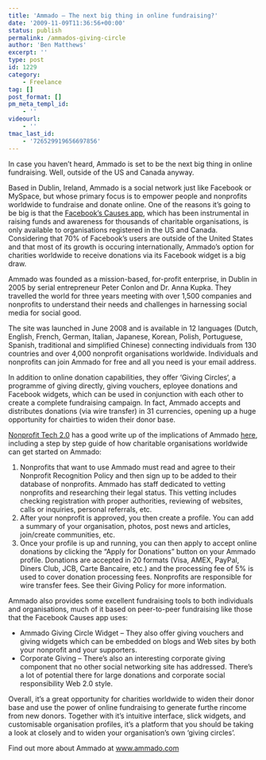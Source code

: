 ```yaml
---
title: 'Ammado – The next big thing in online fundraising?'
date: '2009-11-09T11:36:56+00:00'
status: publish
permalink: /ammados-giving-circle
author: 'Ben Matthews'
excerpt: ''
type: post
id: 1229
category:
    - Freelance
tag: []
post_format: []
pm_meta_templ_id:
    - ''
videourl:
    - ''
tmac_last_id:
    - '726529919656697856'
---
```

In case you haven’t heard, Ammado is set to be the next big thing in online fundraising. Well, outside of the US and Canada anyway.

Based in Dublin, Ireland, Ammado is a social network just like Facebook or MySpace, but whose primary focus is to empower people and nonprofits worldwide to fundraise and donate online. One of the reasons it’s going to be big is that the [Facebook’s Causes app](http://web.archive.org/web/20110103100512/http://apps.facebook.com/causes/about "Facebook | Causes"), which has been instrumental in raising funds and awareness for thousands of charitable organisations, is only available to organisations registered in the US and Canada. Considering that 70% of Facebook’s users are outside of the United States and that most of its growth is occuring internationally, Ammado’s option for charities worldwide to receive donations via its Facebook widget is a big draw.

Ammado was founded as a mission-based, for-profit enterprise, in Dublin in 2005 by serial entrepreneur Peter Conlon and Dr. Anna Kupka. They travelled the world for three years meeting with over 1,500 companies and nonprofits to understand their needs and challenges in harnessing social media for social good.

The site was launched in June 2008 and is available in 12 languages (Dutch, English, French, German, Italian, Japanese, Korean, Polish, Portuguese, Spanish, traditional and simplified Chinese) connecting individuals from 130 countries and over 4,000 nonprofit organisations worldwide. Individuals and nonprofits can join Ammado for free and all you need is your email address.

In addition to online donation capabilities, they offer ‘Giving Circles‘, a programme of giving directly, giving vouchers, eployee donations and Facebook widgets, which can be used in conjunction with each other to create a complete fundraising campaign. In fact, Ammado accepts and distributes donations (via wire transfer) in 31 currencies, opening up a huge opportunity for chairties to widen their donor base.

[Nonprofit Tech 2.0](http://web.archive.org/web/20110103100512/http://nonprofitorgs.wordpress.com/) has a good write up of the implications of Ammado [here](http://web.archive.org/web/20110103100512/http://nonprofitorgs.wordpress.com/2009/11/09/now-nonprofits-outside-the-u-s-and-canada-can-fundraise-on-facebook-too/), including a step by step guide of how charitable organisations worldwide can get started on Ammado:

1. Nonprofits that want to use Ammado must read and agree to their Nonprofit Recognition Policy and then sign up to be added to their database of nonprofits. Ammado has staff dedicated to vetting nonprofits and researching their legal status. This vetting includes checking registration with proper authorities, reviewing of websites, calls or inquiries, personal referrals, etc.
2. After your nonprofit is approved, you then create a profile. You can add a summary of your organisation, photos, post news and articles, join/create communities, etc.
3. Once your profile is up and running, you can then apply to accept online donations by clicking the “Apply for Donations” button on your Ammado profile. Donations are accepted in 20 formats (Visa, AMEX, PayPal, Diners Club, JCB, Carte Bancaire, etc.) and the processing fee of 5% is used to cover donation processing fees. Nonprofits are responsible for wire transfer fees. See their Giving Policy for more information.

Ammado also provides some excellent fundraising tools to both individuals and organisations, much of it based on peer-to-peer fundraising like those that the Facebook Causes app uses:

- Ammado Giving Circle Widget – They also offer giving vouchers and giving widgets which can be embedded on blogs and Web sites by both your nonprofit and your supporters.
- Corporate Giving – There’s also an interesting corporate giving component that no other social networking site has addressed. There’s a lot of potential there for large donations and corporate social responsibility Web 2.0 style.

Overall, it’s a great opportunity for charities worldwide to widen their donor base and use the power of online fundraising to generate furthe rincome from new donors. Together with it’s intuitive interface, slick widgets, and customisable organisation profiles, it’s a platform that you should be taking a look at closely and to widen your organisation’s own ‘giving circles’.

Find out more about Ammado at www.ammado.com